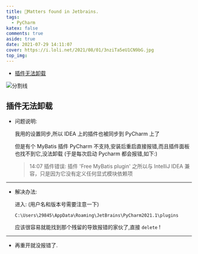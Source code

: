 ```yaml
---
title: 🤔Matters found in Jetbrains.
tags:
  - PyCharm
katex: false
comments: true
aside: true
date: 2021-07-29 14:11:07
cover: https://i.loli.net/2021/08/01/3nziTa5eU1CN9bG.jpg
top_img:
---
```


<!--
 * @?: *********************************************************************
 * @Author: Weidows
 * @LastEditors: Weidows
 * @LastEditTime: 2021-08-01 10:11:48
 * @FilePath: \Blog-private\source\_posts\tools\Jetbrains\matters.md
 * @Description:
 * @!: *********************************************************************
-->

- [插件无法卸载](#插件无法卸载)

![分割线](https://cdn.jsdelivr.net/gh/Weidows/Images/img/divider.png)

## 插件无法卸载

- 问题说明:

  我用的设置同步,所以 IDEA 上的插件也被同步到 PyCharm 上了

  但是有个 MyBatis 插件 PyCharm 不支持,安装后重启直接报错,而且插件面板也找不到它,没法卸载 (于是每次启动 Pycharm 都会报错,如下:)

  > 14:07 插件错误: 插件 'Free MyBatis plugin' 之所以与 IntelliJ IDEA 兼容，只是因为它没有定义任何显式模块依赖项

---

- 解决办法:

  进入: (用户名和版本号需要注意一下)

  ```
  C:\Users\29845\AppData\Roaming\JetBrains\PyCharm2021.1\plugins
  ```

  应该很容易就能找到那个残留的导致报错的家伙了,直接 `delete` !

---

- 再重开就没报错了.

